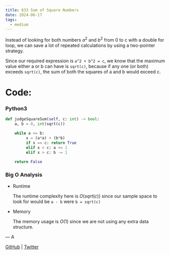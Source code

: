 ```yaml
---
title: 633 Sum of Square Numbers
date: 2024-06-17
tags:
  - medium
---
```


Instead of looking for both numbers $a^2$ and $b^2$ from 0 to c with a double for loop, we can save a lot of repeated calculations by using a two-pointer strategy.

Since our required expression is `a^2 + b^2 = c`, we know that the maximum value either a or b can have is `sqrt(c)`, because if any one (or both) exceeds `sqrt(c)`, the sum of both the squares of a and b would exceed c.

# Code:

### Python3

```python
def judgeSquareSum(self, c: int) -> bool:
    a, b = 0, int(sqrt(c))

    while a <= b:
         x = (a*a) + (b*b)
         if x == c: return True
         elif x < c: a += 1
         elif x > c: b -= 1

    return False
```

### Big O Analysis

- Runtime

  The runtime complexity here is $O(sqrt(c))$ since our sample space to look for would be `a - b` were `b = sqrt(c)`

- Memory

  The memory usage is $O(1)$ since we are not using any extra data structure.

— A

[GitHub](https://github.com/athkdev) | [Twitter](https://twitter.com/athkdev)
